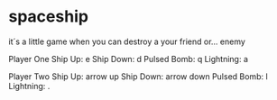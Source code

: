 # spaceship
it´s a little game when you can destroy a your friend or... enemy

Player One
Ship Up: e
Ship Down: d
Pulsed Bomb: q
Lightning: a

Player Two
Ship Up: arrow up
Ship Down: arrow down
Pulsed Bomb: l
Lightning: .